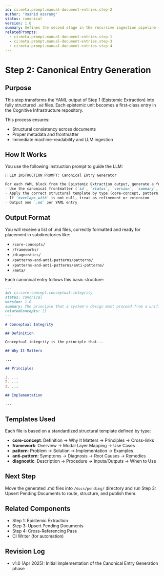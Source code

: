 ```yaml
---
id: ci:meta.prompt.manual-document-entries.step-2
author: "Rashid Azarang"
status: canonical
version: 1.0
summary: Defines the second stage in the recursive ingestion pipeline — transforming extracted epistemic units into structured canonical Markdown entries.
relatedPrompts:
  - ci:meta.prompt.manual-document-entries.step-1
  - ci:meta.prompt.manual-document-entries.step-3
  - ci:meta.prompt.manual-document-entries.step-4
---
```


<!-- Migration Status: Complete -->

# Step 2: Canonical Entry Generation

## Purpose

This step transforms the YAML output of Step 1 (Epistemic Extraction) into fully structured `.md` files. Each epistemic unit becomes a first-class entry in the Cognitive Infrastructure repository.

This process ensures:
- Structural consistency across documents
- Proper metadata and frontmatter
- Immediate machine-readability and LLM ingestion

## How It Works

You use the following instruction prompt to guide the LLM:

```markdown
🔁 LLM INSTRUCTION PROMPT: Canonical Entry Generator

For each YAML block from the Epistemic Extraction output, generate a fully-structured Markdown file:
- Use the canonical frontmatter (`id`, `status`, `version`, `summary`, etc.)
- Apply the correct structural template by type (core-concept, pattern, framework, etc.)
- If `overlaps_with` is not null, treat as refinement or extension
- Output one `.md` per YAML entry
```

## Output Format

You will receive a list of .md files, correctly formatted and ready for placement in subdirectories like:
- `/core-concepts/`
- `/frameworks/`
- `/diagnostics/`
- `/patterns-and-anti-patterns/patterns/`
- `/patterns-and-anti-patterns/anti-patterns/`
- `/meta/`

Each canonical entry follows this basic structure:

```markdown
---
id: ci:core-concept.conceptual-integrity
status: canonical
version: 1.0
summary: The principle that a system's design must proceed from a unified, coherent conceptual framework.
relatedConcepts: []
---

# Conceptual Integrity

## Definition

Conceptual integrity is the principle that...

## Why It Matters

...

## Principles

1. ...
2. ...
3. ...

## Implementation

...
```

## Templates Used

Each file is based on a standardized structural template defined by type:
- **core-concept**: Definition → Why It Matters → Principles → Cross-links
- **framework**: Overview → Modal Layer Mapping → Use Cases
- **pattern**: Problem → Solution → Implementation → Examples
- **anti-pattern**: Symptoms → Diagnosis → Root Causes → Remedies
- **diagnostic**: Description → Procedure → Inputs/Outputs → When to Use

## Next Step

Move the generated .md files into `/docs/pending/` directory and run Step 3: Upsert Pending Documents to route, structure, and publish them.

## Related Components

- Step 1: Epistemic Extraction
- Step 3: Upsert Pending Documents 
- Step 4: Cross-Referencing Pass
- CI Writer (for automation)

## Revision Log

- v1.0 (Apr 2025): Initial implementation of the Canonical Entry Generation phase 